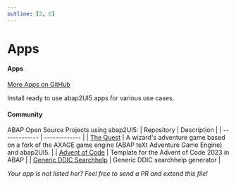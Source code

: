 ```yaml
---
outline: [2, 6]
---
```

# Apps

#### Apps
<i class="fa-brands fa-github"></i> [More Apps on GitHub](https://github.com/abap2UI5-apps) <br>

Install ready to use abap2UI5 apps for various use cases.   <br>


#### Community
ABAP Open Source Projects using abap2UI5:
|  Repository | Description |
| ------------- | ------------- |
| [The Quest](https://github.com/nomssi/axage)  | A wizard's adventure game based on a fork of the AXAGE game engine (ABAP teXt Adventure Game Engine) and abap2UI5.  |
| [Advent of Code](https://github.com/joltdx/abap-advent-2023-template) | Template for the Advent of Code 2023 in ABAP  |
| [Generic DDIC Searchhelp](https://github.com/axelmohnen/a2UI5-generic_search_hlp) | Generic DDIC searchhelp generator  |

 _Your app is not listed her? Feel free to send a PR and extend this file!_
